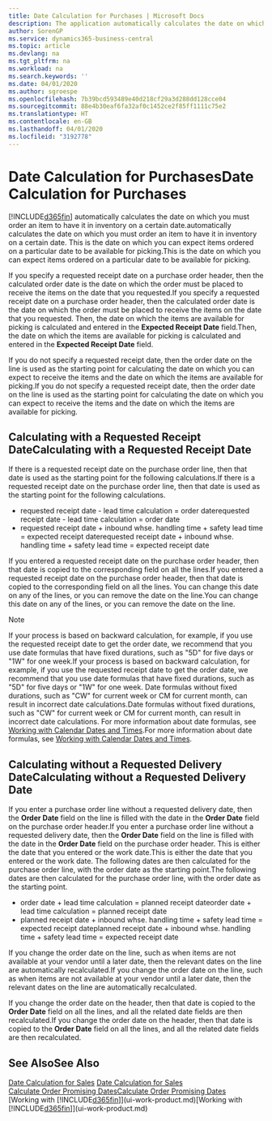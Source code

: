 ```yaml
---
title: Date Calculation for Purchases | Microsoft Docs
description: The application automatically calculates the date on which you must order an item to have it in inventory on a certain date. This is the date on which you can expect items ordered on a particular date to be available for picking.
author: SorenGP
ms.service: dynamics365-business-central
ms.topic: article
ms.devlang: na
ms.tgt_pltfrm: na
ms.workload: na
ms.search.keywords: ''
ms.date: 04/01/2020
ms.author: sgroespe
ms.openlocfilehash: 7b39bcd593489e40d218cf29a3d288dd128cce04
ms.sourcegitcommit: 88e4b30eaf6fa32af0c1452ce2f85ff1111c75e2
ms.translationtype: HT
ms.contentlocale: en-GB
ms.lasthandoff: 04/01/2020
ms.locfileid: "3192778"
---
```

# <a name="date-calculation-for-purchases"></a><span data-ttu-id="43050-104">Date Calculation for Purchases</span><span class="sxs-lookup"><span data-stu-id="43050-104">Date Calculation for Purchases</span></span>
[!INCLUDE[d365fin](includes/d365fin_md.md)] <span data-ttu-id="43050-105">automatically calculates the date on which you must order an item to have it in inventory on a certain date.</span><span class="sxs-lookup"><span data-stu-id="43050-105">automatically calculates the date on which you must order an item to have it in inventory on a certain date.</span></span> <span data-ttu-id="43050-106">This is the date on which you can expect items ordered on a particular date to be available for picking.</span><span class="sxs-lookup"><span data-stu-id="43050-106">This is the date on which you can expect items ordered on a particular date to be available for picking.</span></span>  

<span data-ttu-id="43050-107">If you specify a requested receipt date on a purchase order header, then the calculated order date is the date on which the order must be placed to receive the items on the date that you requested.</span><span class="sxs-lookup"><span data-stu-id="43050-107">If you specify a requested receipt date on a purchase order header, then the calculated order date is the date on which the order must be placed to receive the items on the date that you requested.</span></span> <span data-ttu-id="43050-108">Then, the date on which the items are available for picking is calculated and entered in the **Expected Receipt Date** field.</span><span class="sxs-lookup"><span data-stu-id="43050-108">Then, the date on which the items are available for picking is calculated and entered in the **Expected Receipt Date** field.</span></span>  

<span data-ttu-id="43050-109">If you do not specify a requested receipt date, then the order date on the line is used as the starting point for calculating the date on which you can expect to receive the items and the date on which the items are available for picking.</span><span class="sxs-lookup"><span data-stu-id="43050-109">If you do not specify a requested receipt date, then the order date on the line is used as the starting point for calculating the date on which you can expect to receive the items and the date on which the items are available for picking.</span></span>  

## <a name="calculating-with-a-requested-receipt-date"></a><span data-ttu-id="43050-110">Calculating with a Requested Receipt Date</span><span class="sxs-lookup"><span data-stu-id="43050-110">Calculating with a Requested Receipt Date</span></span>  
<span data-ttu-id="43050-111">If there is a requested receipt date on the purchase order line, then that date is used as the starting point for the following calculations.</span><span class="sxs-lookup"><span data-stu-id="43050-111">If there is a requested receipt date on the purchase order line, then that date is used as the starting point for the following calculations.</span></span>  

- <span data-ttu-id="43050-112">requested receipt date - lead time calculation = order date</span><span class="sxs-lookup"><span data-stu-id="43050-112">requested receipt date - lead time calculation = order date</span></span>  
- <span data-ttu-id="43050-113">requested receipt date + inbound whse. handling time + safety lead time = expected receipt date</span><span class="sxs-lookup"><span data-stu-id="43050-113">requested receipt date + inbound whse. handling time + safety lead time = expected receipt date</span></span>  

<span data-ttu-id="43050-114">If you entered a requested receipt date on the purchase order header, then that date is copied to the corresponding field on all the lines.</span><span class="sxs-lookup"><span data-stu-id="43050-114">If you entered a requested receipt date on the purchase order header, then that date is copied to the corresponding field on all the lines.</span></span> <span data-ttu-id="43050-115">You can change this date on any of the lines, or you can remove the date on the line.</span><span class="sxs-lookup"><span data-stu-id="43050-115">You can change this date on any of the lines, or you can remove the date on the line.</span></span>  

> [!Note]
> <span data-ttu-id="43050-116">If your process is based on backward calculation, for example, if you use the requested receipt date to get the order date, we recommend that you use date formulas that have fixed durations, such as "5D" for five days or "1W" for one week.</span><span class="sxs-lookup"><span data-stu-id="43050-116">If your process is based on backward calculation, for example, if you use the requested receipt date to get the order date, we recommend that you use date formulas that have fixed durations, such as "5D" for five days or "1W" for one week.</span></span> <span data-ttu-id="43050-117">Date formulas without fixed durations, such as "CW" for current week or CM for current month, can result in incorrect date calculations.</span><span class="sxs-lookup"><span data-stu-id="43050-117">Date formulas without fixed durations, such as "CW" for current week or CM for current month, can result in incorrect date calculations.</span></span> <span data-ttu-id="43050-118">For more information about date formulas, see [Working with Calendar Dates and Times](ui-enter-date-ranges.md).</span><span class="sxs-lookup"><span data-stu-id="43050-118">For more information about date formulas, see [Working with Calendar Dates and Times](ui-enter-date-ranges.md).</span></span>

## <a name="calculating-without-a-requested-delivery-date"></a><span data-ttu-id="43050-119">Calculating without a Requested Delivery Date</span><span class="sxs-lookup"><span data-stu-id="43050-119">Calculating without a Requested Delivery Date</span></span>  
<span data-ttu-id="43050-120">If you enter a purchase order line without a requested delivery date, then the **Order Date** field on the line is filled with the date in the **Order Date** field on the purchase order header.</span><span class="sxs-lookup"><span data-stu-id="43050-120">If you enter a purchase order line without a requested delivery date, then the **Order Date** field on the line is filled with the date in the **Order Date** field on the purchase order header.</span></span> <span data-ttu-id="43050-121">This is either the date that you entered or the work date.</span><span class="sxs-lookup"><span data-stu-id="43050-121">This is either the date that you entered or the work date.</span></span> <span data-ttu-id="43050-122">The following dates are then calculated for the purchase order line, with the order date as the starting point.</span><span class="sxs-lookup"><span data-stu-id="43050-122">The following dates are then calculated for the purchase order line, with the order date as the starting point.</span></span>  

- <span data-ttu-id="43050-123">order date + lead time calculation = planned receipt date</span><span class="sxs-lookup"><span data-stu-id="43050-123">order date + lead time calculation = planned receipt date</span></span>  
- <span data-ttu-id="43050-124">planned receipt date + inbound whse. handling time + safety lead time = expected receipt date</span><span class="sxs-lookup"><span data-stu-id="43050-124">planned receipt date + inbound whse. handling time + safety lead time = expected receipt date</span></span>  

<span data-ttu-id="43050-125">If you change the order date on the line, such as when items are not available at your vendor until a later date, then the relevant dates on the line are automatically recalculated.</span><span class="sxs-lookup"><span data-stu-id="43050-125">If you change the order date on the line, such as when items are not available at your vendor until a later date, then the relevant dates on the line are automatically recalculated.</span></span>  

<span data-ttu-id="43050-126">If you change the order date on the header, then that date is copied to the **Order Date** field on all the lines, and all the related date fields are then recalculated.</span><span class="sxs-lookup"><span data-stu-id="43050-126">If you change the order date on the header, then that date is copied to the **Order Date** field on all the lines, and all the related date fields are then recalculated.</span></span>  

## <a name="see-also"></a><span data-ttu-id="43050-127">See Also</span><span class="sxs-lookup"><span data-stu-id="43050-127">See Also</span></span>  
 <span data-ttu-id="43050-128">[Date Calculation for Sales](sales-date-calculation-for-sales.md) </span><span class="sxs-lookup"><span data-stu-id="43050-128">[Date Calculation for Sales](sales-date-calculation-for-sales.md) </span></span>  
 [<span data-ttu-id="43050-129">Calculate Order Promising Dates</span><span class="sxs-lookup"><span data-stu-id="43050-129">Calculate Order Promising Dates</span></span>](sales-how-to-calculate-order-promising-dates.md)  
 <span data-ttu-id="43050-130">[Working with [!INCLUDE[d365fin](includes/d365fin_md.md)]](ui-work-product.md)</span><span class="sxs-lookup"><span data-stu-id="43050-130">[Working with [!INCLUDE[d365fin](includes/d365fin_md.md)]](ui-work-product.md)</span></span>

